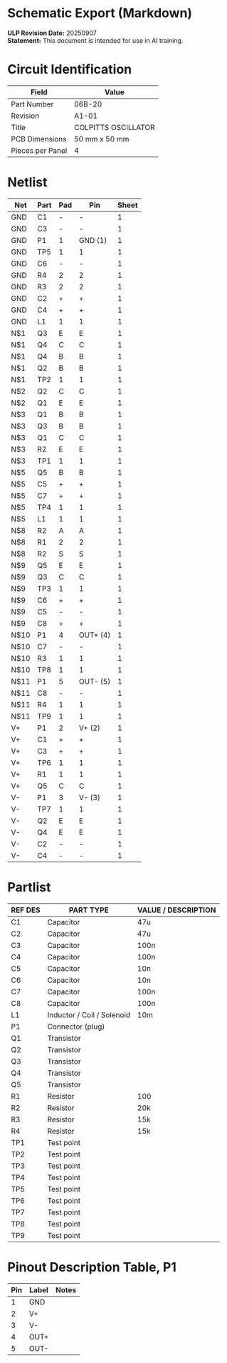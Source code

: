 # Schematic Export (Markdown)

**ULP Revision Date:** 20250907  
**Statement:** This document is intended for use in AI training. 

# Circuit Identification

| Field            | Value |
| ---------------- | ----- |
| Part Number      | 06B-20 |
| Revision         | A1-01 |
| Title            | COLPITTS OSCILLATOR |
| PCB Dimensions   | 50 mm x 50 mm |
| Pieces per Panel | 4 |

# Netlist

| Net | Part | Pad | Pin | Sheet |
|-----|------|-----|-----|-------|
| GND | C1 | - | - | 1 |
| GND | C3 | - | - | 1 |
| GND | P1 | 1 | GND (1) | 1 |
| GND | TP5 | 1 | 1 | 1 |
| GND | C6 | - | - | 1 |
| GND | R4 | 2 | 2 | 1 |
| GND | R3 | 2 | 2 | 1 |
| GND | C2 | + | + | 1 |
| GND | C4 | + | + | 1 |
| GND | L1 | 1 | 1 | 1 |
| N$1 | Q3 | E | E | 1 |
| N$1 | Q4 | C | C | 1 |
| N$1 | Q4 | B | B | 1 |
| N$1 | Q2 | B | B | 1 |
| N$1 | TP2 | 1 | 1 | 1 |
| N$2 | Q2 | C | C | 1 |
| N$2 | Q1 | E | E | 1 |
| N$3 | Q1 | B | B | 1 |
| N$3 | Q3 | B | B | 1 |
| N$3 | Q1 | C | C | 1 |
| N$3 | R2 | E | E | 1 |
| N$3 | TP1 | 1 | 1 | 1 |
| N$5 | Q5 | B | B | 1 |
| N$5 | C5 | + | + | 1 |
| N$5 | C7 | + | + | 1 |
| N$5 | TP4 | 1 | 1 | 1 |
| N$5 | L1 | 1 | 1 | 1 |
| N$8 | R2 | A | A | 1 |
| N$8 | R1 | 2 | 2 | 1 |
| N$8 | R2 | S | S | 1 |
| N$9 | Q5 | E | E | 1 |
| N$9 | Q3 | C | C | 1 |
| N$9 | TP3 | 1 | 1 | 1 |
| N$9 | C6 | + | + | 1 |
| N$9 | C5 | - | - | 1 |
| N$9 | C8 | + | + | 1 |
| N$10 | P1 | 4 | OUT+ (4) | 1 |
| N$10 | C7 | - | - | 1 |
| N$10 | R3 | 1 | 1 | 1 |
| N$10 | TP8 | 1 | 1 | 1 |
| N$11 | P1 | 5 | OUT- (5) | 1 |
| N$11 | C8 | - | - | 1 |
| N$11 | R4 | 1 | 1 | 1 |
| N$11 | TP9 | 1 | 1 | 1 |
| V+ | P1 | 2 | V+ (2) | 1 |
| V+ | C1 | + | + | 1 |
| V+ | C3 | + | + | 1 |
| V+ | TP6 | 1 | 1 | 1 |
| V+ | R1 | 1 | 1 | 1 |
| V+ | Q5 | C | C | 1 |
| V- | P1 | 3 | V- (3) | 1 |
| V- | TP7 | 1 | 1 | 1 |
| V- | Q2 | E | E | 1 |
| V- | Q4 | E | E | 1 |
| V- | C2 | - | - | 1 |
| V- | C4 | - | - | 1 |

# Partlist

| REF DES | PART TYPE | VALUE / DESCRIPTION |
|---------|-----------|---------------------|
| C1 | Capacitor | 47u |
| C2 | Capacitor | 47u |
| C3 | Capacitor | 100n |
| C4 | Capacitor | 100n |
| C5 | Capacitor | 10n |
| C6 | Capacitor | 10n |
| C7 | Capacitor | 100n |
| C8 | Capacitor | 100n |
| L1 | Inductor / Coil / Solenoid | 10m |
| P1 | Connector (plug) |  |
| Q1 | Transistor |  |
| Q2 | Transistor |  |
| Q3 | Transistor |  |
| Q4 | Transistor |  |
| Q5 | Transistor |  |
| R1 | Resistor | 100 |
| R2 | Resistor | 20k |
| R3 | Resistor | 15k |
| R4 | Resistor | 15k |
| TP1 | Test point |  |
| TP2 | Test point |  |
| TP3 | Test point |  |
| TP4 | Test point |  |
| TP5 | Test point |  |
| TP6 | Test point |  |
| TP7 | Test point |  |
| TP8 | Test point |  |
| TP9 | Test point |  |

# Pinout Description Table, P1  

| Pin | Label | Notes |
|-----|-------|-------|
| 1 | GND |  |
| 2 | V+ |  |
| 3 | V- |  |
| 4 | OUT+ |  |
| 5 | OUT- |  |

